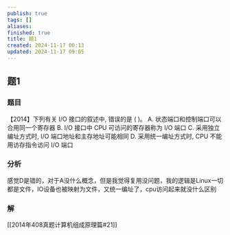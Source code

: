 ```yaml
---
publish: true
tags: []
aliases: 
finished: true
title: 题1
created: 2024-11-17 00:13
updated: 2024-11-17 09:05
---
```

## 题1
### 题目
【2014】下列有关 I/O 接口的叙述中, 错误的是 ( )。 
A. 状态端口和控制端口可以合用同一个寄存器
B. I/O 接口中 CPU 可访问的寄存器称为 I/O 端口
C. 采用独立编址方式时, I/O 端口地址和主存地址可能相同
D. 采用统一编址方式时, CPU 不能用访存指令访问 I/O 端口
### 分析
感觉D是错的，对于A没什么概念，但是我觉得复用没问题，我的逻辑是Linux一切都是文件，IO设备也被映射为文件，又统一编址了，cpu访问起来就没什么区别
### 解
[[2014年408真题计算机组成原理篇#21]]
